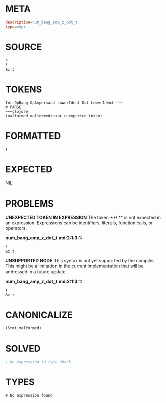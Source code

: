 # META
~~~ini
description=num_bang_amp_z_dot_t
type=expr
~~~
# SOURCE
~~~roc
4
!
&z.t
~~~
# TOKENS
~~~text
Int OpBang OpAmpersand LowerIdent Dot LowerIdent ~~~
# PARSE
~~~clojure
(malformed malformed:expr_unexpected_token)
~~~
# FORMATTED
~~~roc
!
~~~
# EXPECTED
NIL
# PROBLEMS
**UNEXPECTED TOKEN IN EXPRESSION**
The token **!
** is not expected in an expression.
Expressions can be identifiers, literals, function calls, or operators.

**num_bang_amp_z_dot_t.md:2:1:3:1:**
```roc
!
&z.t
```


**UNSUPPORTED NODE**
This syntax is not yet supported by the compiler.
This might be a limitation in the current implementation that will be addressed in a future update.

**num_bang_amp_z_dot_t.md:2:1:3:1:**
```roc
!
&z.t
```


# CANONICALIZE
~~~clojure
(Stmt.malformed)
~~~
# SOLVED
~~~clojure
; No expression to type check
~~~
# TYPES
~~~roc
# No expression found
~~~
